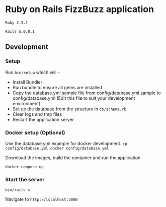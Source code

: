 # Ruby on Rails FizzBuzz application

`Ruby 2.3.1`

`Rails 5.0.0.1`

## Development

### Setup

Run `bin/setup` which will -

* Install Bundler
* Run bundle to ensure all gems are installed
* Copy the database.yml.sample file from config/database.yml.sample to config/database.yml (Edit this file to suit your development environment)
* Set up the database from the structure in `db/schema.rb`
* Clear logs and tmp files
* Restart the application server

### Docker setup (Optional)

Use the database.yml.example for docker development. `cp config/database.yml.docker config/database.yml`

Download the images, build the container and run the application

`docker-compose up`

### Start the server

`bin/rails s`

Navigate to `http://localhost:3000`
